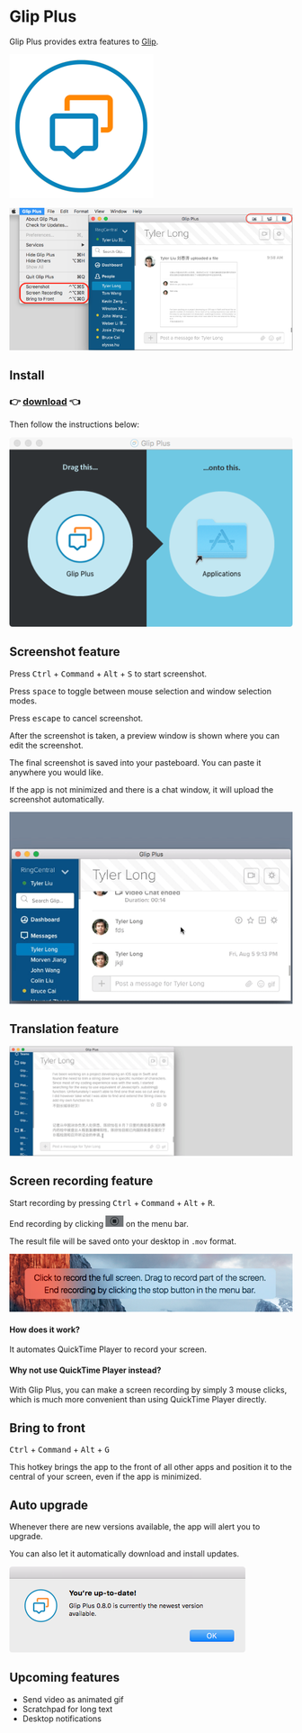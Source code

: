 # Glip Plus

Glip Plus provides extra features to [Glip](https://glip.com).

![Glip Plus](images/icon.png)

![Glip Plus](images/glip-plus.png)



## Install

### :point_right: [download](https://github.com/tylerlong/glip-plus-dist/tree/gh-pages/releases) :point_left:

Then follow the instructions below:

![install](images/install.png)



## Screenshot feature

Press <kbd>Ctrl</kbd> + <kbd>Command</kbd> + <kbd>Alt</kbd> + <kbd>S</kbd> to start screenshot.

Press <kbd>space</kbd> to toggle between mouse selection and window selection modes.

Press <kbd>escape</kbd> to cancel screenshot.

After the screenshot is taken, a preview window is shown where you can edit the screenshot.

The final screenshot is saved into your pasteboard. You can paste it anywhere you would like.

If the app is not minimized and there is a chat window, it will upload the screenshot automatically.

![screenshot](images/screenshot.gif)



## Translation feature

![translation](images/translation.gif)



## Screen recording feature

Start recording by pressing <kbd>Ctrl</kbd> + <kbd>Command</kbd> + <kbd>Alt</kbd> + <kbd>R</kbd>.

End recording by clicking ![stop recording](images/stop-recording.png) on the menu bar.

The result file will be saved onto your desktop in `.mov` format.

![screen recording](images/screen-recording.png)

#### How does it work?

It automates QuickTime Player to record your screen.

#### Why not use QuickTime Player instead?

With Glip Plus, you can make a screen recording by simply 3 mouse clicks,
which is much more convenient than using QuickTime Player directly.



## Bring to front

<kbd>Ctrl</kbd> + <kbd>Command</kbd> + <kbd>Alt</kbd> + <kbd>G</kbd>

This hotkey brings the app to the front of all other apps and position it to the central of your screen, even if the app is minimized.



## Auto upgrade

Whenever there are new versions available, the app will alert you to upgrade.

You can also let it automatically download and install updates.

![update](images/update.png)



## Upcoming features

- Send video as animated gif
- Scratchpad for long text
- Desktop notifications
